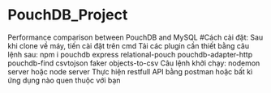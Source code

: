 # PouchDB_Project
Performance comparison between PouchDB and MySQL
#Cách cài đặt:
Sau khi clone về máy, tiến cài đặt trên cmd
Tải các plugin cần thiết bằng câu lệnh sau: npm i pouchdb express relational-pouch pouchdb-adapter-http pouchdb-find csvtojson faker objects-to-csv
Câu lệnh khởi chạy: nodemon server hoặc node server
Thực hiện restfull API bằng postman hoặc bất kì ứng dụng nào quen thuộc với bạn
